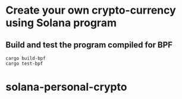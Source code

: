 # Create your own crypto-currency using Solana program

## Build and test the program compiled for BPF

```shell
cargo build-bpf
cargo test-bpf
```
# solana-personal-crypto

